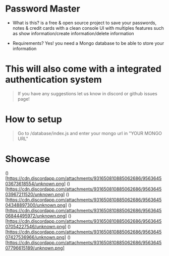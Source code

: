 # Password Master
- What is this? is a free & open source project to save your passwords, notes & credit cards with a clean console UI with multiples features such as show information/create information/delete information

- Requirements? Yes! you need a Mongo database to be able to store your information

# This will also come with a integrated authentication system

> If you have any suggestions let us know in discord or github issues page!

# How to setup

> Go to /database/index.js and enter your mongo url in "YOUR MONGO URL"

# Showcase

()[https://cdn.discordapp.com/attachments/931650810885062686/956364503673618554/unknown.png]
()[https://cdn.discordapp.com/attachments/931650810885062686/956364503967211520/unknown.png]
()[https://cdn.discordapp.com/attachments/931650810885062686/956364504348897300/unknown.png]
()[https://cdn.discordapp.com/attachments/931650810885062686/956364506844495972/unknown.png]
()[https://cdn.discordapp.com/attachments/931650810885062686/956364507054227546/unknown.png]
()[https://cdn.discordapp.com/attachments/931650810885062686/956364507427536966/unknown.png]
()[https://cdn.discordapp.com/attachments/931650810885062686/956364507796615189/unknown.png]